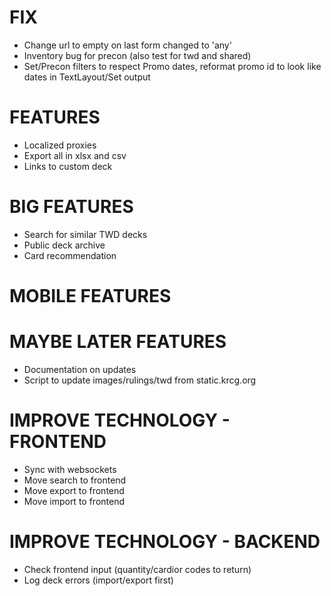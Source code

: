 # FIX
* Change url to empty on last form changed to 'any'
* Inventory bug for precon (also test for twd and shared)
* Set/Precon filters to respect Promo dates, reformat promo id to look like dates in TextLayout/Set output

# FEATURES
* Localized proxies
* Export all in xlsx and csv
* Links to custom deck

# BIG FEATURES
* Search for similar TWD decks
* Public deck archive
* Card recommendation

# MOBILE FEATURES

# MAYBE LATER FEATURES
* Documentation on updates
* Script to update images/rulings/twd from static.krcg.org

# IMPROVE TECHNOLOGY - FRONTEND
* Sync with websockets
* Move search to frontend
* Move export to frontend
* Move import to frontend

# IMPROVE TECHNOLOGY - BACKEND
* Check frontend input (quantity/cardior codes to return)
* Log deck errors (import/export first)
